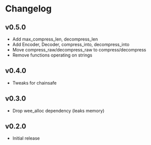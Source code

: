 # Changelog

## v0.5.0

- Add max_compress_len, decompress_len
- Add Encoder, Decoder, compress_into, decompress_into
- Move compress_raw/decompress_raw to compress/decompress
- Remove functions operating on strings

## v0.4.0

- Tweaks for chainsafe

## v0.3.0

- Drop wee_alloc dependency (leaks memory)

## v0.2.0

- Initial release
